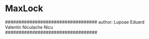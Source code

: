 # MaxLock 

##################################
 author: Lupoae Eduard Valentin 
         Niculache Nicu         
##################################
